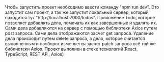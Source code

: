 Чтобы запустить проект необходимо ввести команду "npm run dev". Это запустит сам проект, а так же запустит локальный сервер, который находится тут "http://localhost:7000/todos".
Приложение Todo, которое позволяет добавлять дела, помечать их как завершенные и удалять их. Сами дела добавляются на сервер с помощью библиотеки Axios путем post запроса. Сами дела отображаются засчет get запроса. Удаление дела происходит путем delete запроса, а дело, которое считается выполненным и наоборот изменяется засчет patch запроса всё той же библиотеки Axios.
Проект выполнен в стеке технологий(React, TypeScript, REST API, Axios)
